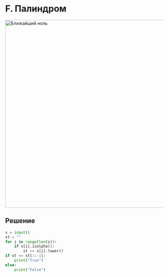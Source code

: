 # F. Палиндром

<img src="https://github.com/PavelKirushev/yandex/assets/137924137/13c8072b-3a6d-4788-affa-ddb8c0618989" alt="Ближайший ноль" width="600">

## Решение
```python
s = input()
st = ""
for i in range(len(s)):
    if s[i].isalpha():
        st += s[i].lower()
if st == st[::-1]:
    print("True")
else:
    print("False")
```
